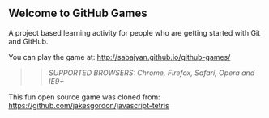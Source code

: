 ## Welcome to GitHub Games

A project based learning activity for people who are getting started with Git and GitHub.

You can play the game at: http://sabajyan.github.io/github-games/

>> _*SUPPORTED BROWSERS*: Chrome, Firefox, Safari, Opera and IE9+_

This fun open source game was cloned from: https://github.com/jakesgordon/javascript-tetris
